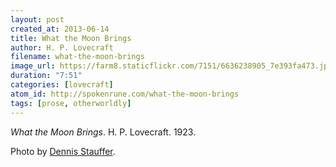 ```yaml
---
layout: post
created_at: 2013-06-14
title: What the Moon Brings
author: H. P. Lovecraft
filename: what-the-moon-brings
image_url: https://farm8.staticflickr.com/7151/6636238905_7e393fa473.jpg
duration: "7:51"
categories: [lovecraft]
atom_id: http://spokenrune.com/what-the-moon-brings
tags: [prose, otherworldly]
---
```


_What the Moon Brings_.  H. P. Lovecraft.  1923.

Photo by [Dennis Stauffer](https://www.flickr.com/photos/zoomion/6636238905/).
